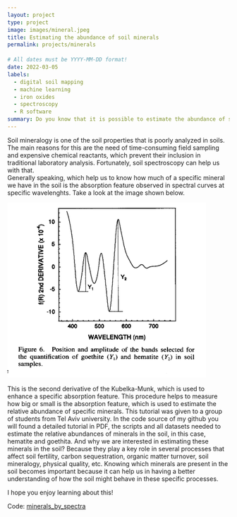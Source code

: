```yaml
---
layout: project
type: project
image: images/mineral.jpeg
title: Estimating the abundance of soil minerals
permalink: projects/minerals

# All dates must be YYYY-MM-DD format!
date: 2022-03-05
labels:
  - digital soil mapping
  - machine learning
  - iron oxides
  - spectroscopy
  - R software
summary: Do you know that it is possible to estimate the abundance of specific soil minerals in the soil using soil spectroscopy?
---
```


Soil mineralogy is one of the soil properties that is poorly analyzed in soils. The main reasons for this are the need of time-consuming field sampling and expensive chemical reactants, which prevent their inclusion in traditional laboratory analysis. Fortunately, soil spectroscopy can help us with that.  
Generally speaking, which help us to know how much of a specific mineral we have in the soil is the absorption feature observed in spectral curves at specific wavelenghts. Take a look at the image shown below.  


<img class="ui image" src="../images/K-M.PNG"></div>


This is the second derivative of the Kubelka-Munk, which is used to enhance a specific absorption feature. This procedure helps to measure how big or small is the absorption feature, which is used to estimate the relative abundance of specific minerals. This tutorial was given to a group of students from Tel Aviv university. In the code source of my github you will found a detailed tutorial in PDF, the scripts and all datasets needed to estimate the relative abundances of minerals in the soil, in this case, hematite and goethita. 
And why we are interested in estimating these minerals in the soil? Because they play a key role in several processes that affect soil fertility, carbon sequestration, organic matter turnover, soil mineralogy, physical quality, etc. Knowing which minerals are present in the soil becomes important because it can help us in having a better understanding of how the soil might behave in these specific processes. 

I hope you enjoy learning about this!  

Code: <a href="https://github.com/neli12/minerals_by_spectra"><i class="large github icon"></i>minerals_by_spectra</a>
